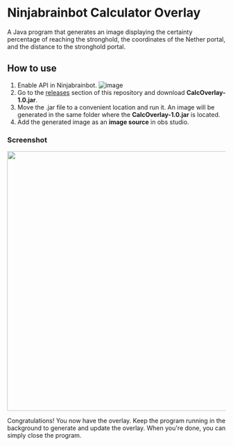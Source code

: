 # Ninjabrainbot Calculator Overlay

A Java program that generates an image displaying the certainty percentage of reaching the stronghold, the coordinates of the Nether portal, and the distance to the stronghold portal.

## How to use

1. Enable API in Ninjabrainbot. ![image](https://github.com/user-attachments/assets/fe684b8b-1601-4dc9-86be-97160a964954)
2. Go to the [releases](https://github.com/qMaxXen/CalcOverlay/releases/tag/v1.0.0) section of this repository and download **CalcOverlay-1.0.jar**.
3. Move the .jar file to a convenient location and run it. An image will be generated in the same folder where the **CalcOverlay-1.0.jar** is located.
4. Add the generated image as an **image source** in obs studio.

### Screenshot
<img src="https://github.com/user-attachments/assets/11981d6b-8961-45aa-ac6f-5066e0d6ec53" width="600" />



Congratulations! You now have the overlay. Keep the program running in the background to generate and update the overlay. When you're done, you can simply close the program.
